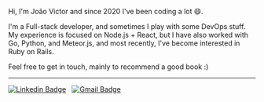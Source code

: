 
Hi, I'm João Victor and since 2020 I've been coding a lot 😄.

I'm a Full-stack developer, and sometimes I play with some DevOps stuff.
My experience is focused on Node.js + React, but I have also worked with Go, Python, and Meteor.js, and most recently, I've become interested in Ruby on Rails.

Feel free to get in touch, mainly to recommend a good book :)

<hr>

[![Linkedin Badge](https://img.shields.io/badge/linkedin%20-%230077B5.svg?&style=for-the-badge&logo=linkedin&logoColor=white)](https://www.linkedin.com/in/joaovictornsv/) &nbsp;
[![Gmail Badge](https://img.shields.io/badge/Gmail-FFFFFF.svg?&style=for-the-badge&logo=gmail&logoColor=23DC322F)](mailto:joaovictornsv@gmail.com) &nbsp;
